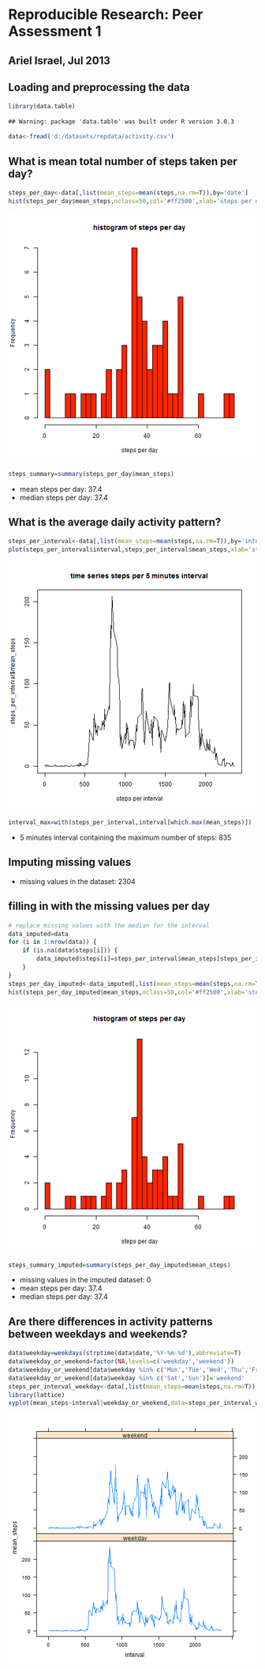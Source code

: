 # Reproducible Research: Peer Assessment 1
## Ariel Israel, Jul 2013

## Loading and preprocessing the data

```r
library(data.table)
```

```
## Warning: package 'data.table' was built under R version 3.0.3
```

```r
data<-fread('d:/datasets/repdata/activity.csv')
```

## What is mean total number of steps taken per day?

```r
steps_per_day<-data[,list(mean_steps=mean(steps,na.rm=T)),by='date']
hist(steps_per_day$mean_steps,nclass=50,col='#ff2500',xlab='steps per day',main='histogram of steps per day')
```

![plot of chunk number_of_steps_per_day](figure/number_of_steps_per_day.png) 

```r
steps_summary=summary(steps_per_day$mean_steps)
```
* mean steps per day: 37.4
* median steps per day: 37.4

## What is the average daily activity pattern?

```r
steps_per_interval<-data[,list(mean_steps=mean(steps,na.rm=T)),by='interval']
plot(steps_per_interval$interval,steps_per_interval$mean_steps,xlab='steps per interval',main='time series steps per 5 minutes interval',type='l')
```

![plot of chunk daily_activity_pattern](figure/daily_activity_pattern.png) 

```r
interval_max=with(steps_per_interval,interval[which.max(mean_steps)])
```
* 5 minutes interval containing the maximum number of steps: 835


## Imputing missing values
* missing values in the dataset: 2304

## filling in with the missing values per day

```r
# replace missing values with the median for the interval
data_imputed=data
for (i in 1:nrow(data)) {
    if (is.na(data$steps[i])) {
        data_imputed$steps[i]=steps_per_interval$mean_steps[steps_per_interval$interval==data$interval[i]]
    }
}
steps_per_day_imputed<-data_imputed[,list(mean_steps=mean(steps,na.rm=T)),by='date']
hist(steps_per_day_imputed$mean_steps,nclass=50,col='#ff2500',xlab='steps per day',main='histogram of steps per day')
```

![plot of chunk imputing_missing_values](figure/imputing_missing_values.png) 

```r
steps_summary_imputed=summary(steps_per_day_imputed$mean_steps)
```
* missing values in the imputed dataset: 0
* mean steps per day: 37.4
* median steps per day: 37.4

## Are there differences in activity patterns between weekdays and weekends?

```r
data$weekday=weekdays(strptime(data$date,'%Y-%m-%d'),abbreviate=T)
data$weekday_or_weekend=factor(NA,levels=c('weekday','weekend'))
data$weekday_or_weekend[data$weekday %in% c('Mon','Tue','Wed','Thu','Fri')]='weekday'
data$weekday_or_weekend[data$weekday %in% c('Sat','Sun')]='weekend'
steps_per_interval_weekday<-data[,list(mean_steps=mean(steps,na.rm=T)),by='interval,weekday_or_weekend']
library(lattice)
xyplot(mean_steps~interval|weekday_or_weekend,data=steps_per_interval_weekday,type='l',layout=c(1,2))
```

![plot of chunk weekday_differences](figure/weekday_differences.png) 
